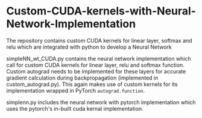 # Custom-CUDA-kernels-with-Neural-Network-Implementation
The repository contains custom CUDA kernels for linear layer, softmax and relu which are integrated with python to develop a Neural Network

simpleNN_wt_CUDA.py contains the neural network implementation which call for custom CUDA kernels for linear layer, relu and softmax function. Custom autograd needs to be implemented for these layers for accurate gradient calculation during backpropagation (implemented in custom_autograd.py). This again makes use of custom kernels for its implementation wrapped in PyTorch `autograd.function`. 

simplenn.py includes the neural network with pytorch implementation which uses the pytorch's in-built cuda kernal implementation.
